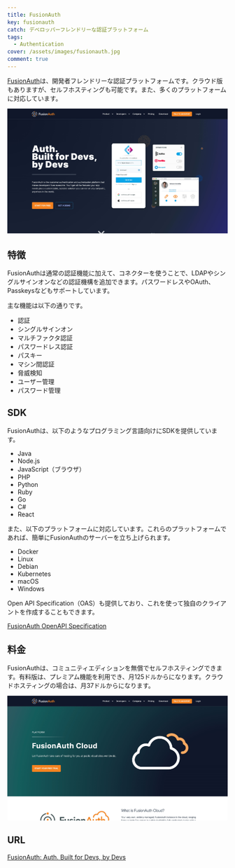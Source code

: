 ```yaml
---
title: FusionAuth
key: fusionauth
catch: デベロッパーフレンドリーな認証プラットフォーム
tags:
  - Authentication
cover: /assets/images/fusionauth.jpg
comment: true
---
```


[FusionAuth](https://fusionauth.io/)は、開発者フレンドリーな認証プラットフォームです。クラウド版もありますが、セルフホスティングも可能です。また、多くのプラットフォームに対応しています。

[![FusionAuthのWebサイト](/assets/images/fusionauth.jpg)](https://fusionauth.io/)

<!--more-->

## 特徴

FusionAuthは通常の認証機能に加えて、コネクターを使うことで、LDAPやシングルサインオンなどの認証機構を追加できます。パスワードレスやOAuth、Passkeysなどもサポートしています。

主な機能は以下の通りです。

- 認証
- シングルサインオン
- マルチファクタ認証
- パスワードレス認証
- パスキー
- マシン間認証
- 脅威検知
- ユーザー管理
- パスワード管理

## SDK

FusionAuthは、以下のようなプログラミング言語向けにSDKを提供しています。

- Java
- Node.js
- JavaScript（ブラウザ）
- PHP
- Python
- Ruby
- Go
- C#
- React

また、以下のプラットフォームに対応しています。これらのプラットフォームであれば、簡単にFusionAuthのサーバーを立ち上げられます。

- Docker
- Linux
- Debian
- Kubernetes
- macOS
- Windows

Open API Specification（OAS）も提供しており、これを使って独自のクライアントを作成することもできます。

[FusionAuth OpenAPI Specification](https://fusionauth.io/docs/sdks/openapi)

## 料金

FusionAuthは、コミュニティエディションを無償でセルフホスティングできます。有料版は、プレミアム機能を利用でき、月125ドルからになります。クラウドホスティングの場合は、月37ドルからになります。

![](/assets/images/fusionauth-2.jpg)

## URL

[FusionAuth: Auth. Built for Devs, by Devs](https://fusionauth.io/)
